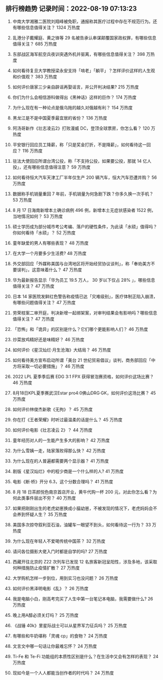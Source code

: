 
## 排行榜趋势 记录时间：2022-08-19 07:13:23
  
  1. 中南大学湘雅二医院刘翔峰被免职，通报称其医疗过程中存在不规范行为。还有哪些信息值得关注？ 1324 万热度
    
  2. 乱港分子戴耀庭、黄之锋等 29 名被告承认串谋颠覆国家政权罪，有哪些信息值得关注？ 685 万热度
    
  3. 东部战区海军航空兵夜训突遇外机并驱离，有哪些信息值得关注？ 398 万热度
    
  4. 如何看待复旦大学教授梁永安支持「啃老」「躺平」？怎样评价这样的人生观和价值观？ 383 万热度
    
  5. 如何评价唐家三少亲自辟谣再娶谣言，并公开判决结果? 215 万热度
    
  6. 你们为什么会相信游科做得出《黑神话》这样的巨作？ 174 万热度
    
  7. 为什么现在有一种论点是俄乌拖的越久对俄越有利？ 154 万热度
    
  8. 黑龙江是不是中国夏季最宜居的省份？ 136 万热度
    
  9. 阿汤哥新作《壮志凌云2》打败漫威 DC，登顶全球票房，你怎么看？ 120 万热度
    
  10. 平安银行回应员工降薪，称「只是奖金打折，不是降薪」，如何看待这一回应？ 116 万热度
    
  11. 驻法大使回应所谓台湾公投，称「不支持公投，如果要公投，那就 14 亿人投」，还有哪些信息值得注意？ 59 万热度
    
  12. 如何看待恒大汽车天津工厂半年仅生产 200 辆汽车，恒大汽车恐遭并购？ 56 万热度
    
  13. 数据称手机销量重回 7 年前，手机销量为何急剧下跌？你多久换一次手机？ 53 万热度
    
  14. 8 月 17 日海南新增本土确诊病例 496 例，新增本土无症状感染者 1522 例，当地情况如何？ 53 万热度
    
  15. 硕士学历成为部分城市考公考编、落户的硬性条件，为此读「水硕」值得吗？你如何看待「水硕」？ 52 万热度
    
  16. 童年缺爱的男人有哪些表现？ 48 万热度
    
  17. 在大学一个月要多少生活费? 48 万热度
    
  18. 外交部回应「外媒称美国与台湾地区将开始经贸协议谈判」，称「奉劝美方不要误判」，这意味着什么？ 47 万热度
    
  19. 华为最新报告显示「华为员工 19.5 万人， 30 岁以下仅占 28% 」，哪些信息值得关注？ 47 万热度
    
  20. 日本 14 家医院发鲜红色警告称疫情已达「灾难级别」，医疗体制正陷入崩溃，有哪些问题值得关注？ 47 万热度
    
  21. 劳荣枝案二审开庭，判决新增一起绑架案，对审判结果会有影响吗？哪些信息值得关注？ 47 万热度
    
  22. 「恐怖」和「诡异」的区别是什么？它们哪个更能影响人们？ 46 万热度
    
  23. 炒菜放鸡精好还是味精好？ 46 万热度
    
  24. 如何评价《星汉灿烂·月生沧海》大结局？ 46 万热度
    
  25. 如何看待美方宣布启动所谓「美台 21 世纪贸易倡议」谈判，商务部回应「中方将采取一切必要措施」？ 46 万热度
    
  26. 2022 LPL 夏季季后赛 EDG 3:1 FPX 获得冒泡赛资格，如何评价这场比赛？ 46 万热度
    
  27. 8月18日KPL夏季赛武汉Estar pro4:0佛山DRG·GK，如何评价这场比赛？ 45 万热度
    
  28. 如何评价林俊杰新歌《无拘》？ 45 万热度
    
  29. 你在打《王者荣耀》时听过最温柔的话是什么？ 45 万热度
    
  30. 如何评价电影《壮志凌云 2》？ 44 万热度
    
  31. 童年经历对人的一生能产生多大的影响？ 42 万热度
    
  32. 为什么雪姨一走，陆家落败得那么快？ 42 万热度
    
  33. 为什么现在的人普遍都需要两个显示器？ 41 万热度
    
  34. 剧版《星汉灿烂》中的程少商是一个什么样的人? 41 万热度
    
  35. 电影《断·桥》开分 6.3，这个分数合理吗？ 41 万热度
    
  36. 8 月 18 日茶颜悦色南京首店开业，黄牛代购一杯 200 元，对此你怎么看？为何此类事件层出不穷？ 40 万热度
    
  37. 如果把刚刚出生的老虎幼崽换成小猫幼崽，不被发现的情况下，老虎妈妈会不会养到怀疑人生？ 35 万热度
    
  38. 美国多次掠夺叙利亚石油，油罐车一眼望不到头，如何看待这一行为？ 33 万热度
    
  39. 为什么现在年轻人不爱喝传统中国茶？ 32 万热度
    
  40. 请问各位摄影大佬入门时都是自学的吗? 27 万热度
    
  41. 西藏开往北京的 Z22 次列车已发现 12 名旅客新冠呈阳性，涉及多地，该采取何种措施防止疫情扩散？ 27 万热度
    
  42. 大学购机怎样一步到位，用到实习也没问题？ 26 万热度
    
  43. 如何评价黑泽明电影《乱》？ 26 万热度
    
  44. 我是电脑小白，刚高考完买了人生中第一台笔记本电脑，我需要做什么? 26 万热度
    
  45. 晚上用A醇必须关灯吗？ 25 万热度
    
  46. 《战锤 40k》里星际战士可以从星界军力征兵吗？ 25 万热度
    
  47. 有哪些和牛奶堪称「灵魂 cp」的食物？ 24 万热度
    
  48. 文言文中哪一句话让你最难忘怀？ 24 万热度
    
  49. Ti-Fe 和 Te-Fi 功能组的本质性区别是什么？在生活中又会有怎样的表现？ 24 万热度
    
  50. 现如今是一个人人都能当创作者的时代吗？ 24 万热度
    
